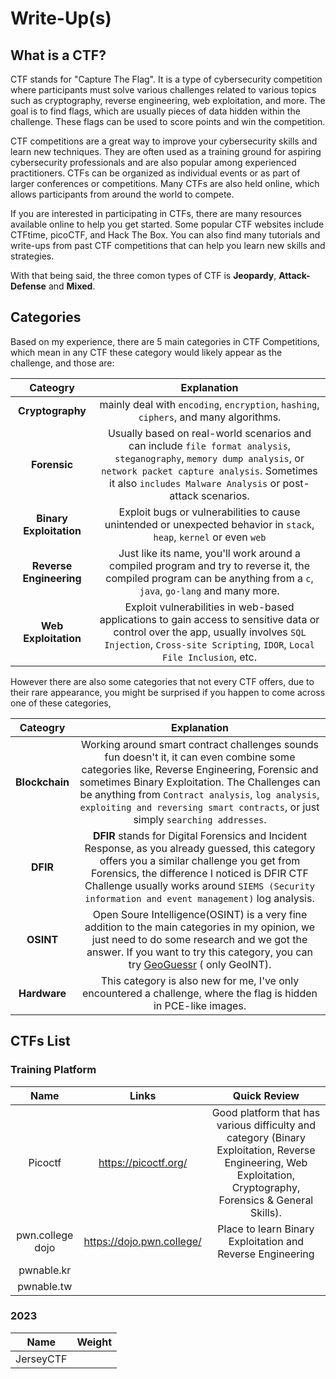 # Write-Up(s)

## What is a CTF?
CTF stands for "Capture The Flag". It is a type of cybersecurity competition where participants must solve various challenges related to various topics such as cryptography, reverse engineering, web exploitation, and more. The goal is to find flags, which are usually pieces of data hidden within the challenge. These flags can be used to score points and win the competition.

CTF competitions are a great way to improve your cybersecurity skills and learn new techniques. They are often used as a training ground for aspiring cybersecurity professionals and are also popular among experienced practitioners. CTFs can be organized as individual events or as part of larger conferences or competitions. Many CTFs are also held online, which allows participants from around the world to compete.

If you are interested in participating in CTFs, there are many resources available online to help you get started. Some popular CTF websites include CTFtime, picoCTF, and Hack The Box. You can also find many tutorials and write-ups from past CTF competitions that can help you learn new skills and strategies.

With that being said, the three comon types of CTF is **Jeopardy**, **Attack-Defense** and **Mixed**.

## Categories

Based on my experience, there are 5 main categories in CTF Competitions, which mean in any CTF these category would likely appear as the challenge, and those are:  

| **Cateogry** | **Explanation** | 
| :---:  | :---:  |
| **Cryptography**| mainly deal with `encoding`, `encryption`, `hashing`, `ciphers`, and many algorithms.  |
| **Forensic** | Usually based on real-world scenarios and can include `file format analysis`, `steganography`, `memory dump analysis`, or `network packet capture analysis`. Sometimes it also `includes Malware Analysis` or post-attack scenarios. |
| **Binary Exploitation** | Exploit bugs or vulnerabilities to cause unintended or unexpected behavior in `stack`, `heap`, `kernel` or even `web` |
| **Reverse Engineering** | Just like its name, you'll work around a compiled program and try to reverse it, the compiled program can be anything from a `c`, `java`, `go-lang` and many more. |
| **Web Exploitation** | Exploit vulnerabilities in web-based applications to gain access to sensitive data or control over the app, usually involves `SQL Injection`, `Cross-site Scripting`, `IDOR`, `Local File Inclusion`, etc. |

However there are also some categories that not every CTF offers, due to their rare appearance, you might be surprised if you happen to come across one of these categories,

| **Cateogry** | **Explanation** | 
| :---:  | :---:  |
| **Blockchain** | Working around smart contract challenges sounds fun doesn't it, it can even combine some categories like, Reverse Engineering, Forensic and sometimes Binary Exploitation. The Challenges can be anything from `Contract analysis`, `log analysis`, `exploiting and reversing smart contracts`, or just simply `searching addresses`. |
| **DFIR** | **DFIR** stands for Digital Forensics and Incident Response, as you already guessed, this category offers you a similar challenge you get from Forensics, the difference I noticed is DFIR CTF Challenge usually works around `SIEMS (Security information and event management)` log analysis. |
| **OSINT** | Open Soure Intelligence(OSINT) is a very fine addition to the main categories in my opinion, we just need to do some research and we got the answer. If you want to try this category, you can try [GeoGuessr](https://www.geoguessr.com/) ( only GeoINT). |
| **Hardware** | This category is also new for me, I've only encountered a challenge, where the flag is hidden in PCE-like images.|

## CTFs List

### Training Platform
| Name | Links | Quick Review | 
| :---: | :---:| :---: |
| Picoctf | https://picoctf.org/ | Good platform that has various difficulty and category (Binary Exploitation, Reverse Engineering, Web Exploitation, Cryptography, Forensics & General Skills).
| pwn.college dojo | https://dojo.pwn.college/ | Place to learn Binary Exploitation and Reverse Engineering|
| pwnable.kr | | |
| pwnable.tw | | |

### 2023
| Name | Weight |
| :---: | :---: |
| JerseyCTF | |